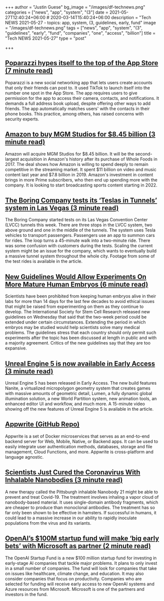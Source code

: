 +++
author = "Justin Guese"
bg_image = "/images/df-technews.png"
categories = ["news", "app", "system", "(3"]
date = 2021-05-27T12:40:24+06:00 # 2020-03-14T15:40:24+06:00
description = "Tech NEWS 2021-05-27 - topics: app, system, (3, guidelines, early, fund"
image = "/images/df-technews.png"
tags = ["news", "app", "system", "(3", "guidelines", "early", "fund", "companies", "one", "access", "billion"]
title = "Tech NEWS 2021-05-27"
type = "post"

+++

## [Poparazzi hypes itself to the top of the App Store (7 minute read)](https://techcrunch.com/2021/05/26/poparazzi-hypes-itself-to-the-top-of-the-app-store/)

Poparazzi is a new social networking app that lets users create accounts that only their friends can post to. It used TikTok to launch itself into the number one spot in the App Store. The app requires users to give permission for the app to access their camera, contacts, and notifications. It demands a full address book upload, despite offering other ways to add friends. The app automatically matches users' with the contacts in their phone books. This practice, among others, has raised concerns with security experts.

## [Amazon to buy MGM Studios for $8.45 billion (3 minute read)](https://www.cnbc.com/2021/05/26/amazon-to-buy-mgm-studios-for-8point45-billion.html)

Amazon will acquire MGM Studios for $8.45 billion. It will be the second-largest acquisition in Amazon's history after its purchase of Whole Foods in 2017. The deal shows how Amazon is willing to spend deeply to remain competitive in the streaming market. It spent $11 billion on video and music content last year and $7.8 billion in 2019. Amazon's investment in content brings in more Prime subscribers, who then end up spending more with the company. It is looking to start broadcasting sports content starting in 2022.

## [The Boring Company tests its ‘Teslas in Tunnels’ system in Las Vegas (3 minute read)](https://www.theverge.com/2021/5/26/22455365/elon-musk-boring-company-las-vegas-test-lvcc-loop-teslas)

The Boring Company started tests on its Las Vegas Convention Center (LVCC) tunnels this week. There are three stops in the LVCC system, two above ground and one in the middle of the tunnels. The system uses Tesla vehicles to transport passengers. Passengers use an app to summon cars for rides. The loop turns a 45-minute walk into a two-minute ride. There was some confusion with customers during the tests. Scaling the current system might be an issue for the company, which wants to eventually build a massive tunnel system throughout the whole city. Footage from some of the test rides is available in the article.

## [New Guidelines Would Allow Experiments On More Mature Human Embryos (6 minute read)](https://www.npr.org/sections/health-shots/2021/05/26/1000126212/new-guidelines-would-allow-experiments-on-more-mature-human-embryos)

Scientists have been prohibited from keeping human embryos alive in their labs for more than 14 days for the last few decades to avoid ethical issues that might be raised from experimenting on them as they continue to develop. The International Society for Stem Cell Research released new guidelines on Wednesday that said that the two-week period could be extended under certain circumstances. Extending the period in which embryos may be studied would help scientists solve many medical problems. The guidelines stress that each country should only permit such experiments after the topic has been discussed at length in public and with a majority agreement. Critics of the new guidelines say that they are too expansive.

## [Unreal Engine 5 is now available in Early Access (3 minute read)](https://www.unrealengine.com/en-US/blog/unreal-engine-5-is-now-available-in-early-access)

Unreal Engine 5 has been released in Early Access. The new build features Nanite, a virtualized micropolygon geometry system that creates games with massive amounts of geometric detail, Lumen, a fully dynamic global illumination solution, a new World Partition system, new animation tools, an enhanced editor UI and workflow, and much more. A 15-minute video showing off the new features of Unreal Engine 5 is available in the article.

## [Appwrite (GitHub Repo)](https://github.com/appwrite/appwrite)

Appwrite is a set of Docker microservices that serves as an end-to-end backend server for Web, Mobile, Native, or Backend apps. It can be used to easily integrate user authentication methods, databases, storage and file management, Cloud Functions, and more. Appwrite is cross-platform and language agnostic.

## [Scientists Just Cured the Coronavirus With Inhalable Nanobodies (3 minute read)](https://interestingengineering.com/scientists-cured-coronavirus-with-inhalable-nanobodies)

A new therapy called the Pittsburgh inhalable Nanobody 21 might be able to prevent and treat Covid-19. The treatment involves inhaling a vapor cloud of nanobody-based material. It uses single-domain antibody fragments, which are cheaper to produce than monoclonal antibodies. The treatment has so far only been shown to be effective in hamsters. If successful in humans, it could lead to a massive increase in our ability to rapidly inoculate populations from the virus and its variants.

## [OpenAI’s $100M startup fund will make ‘big early bets’ with Microsoft as partner (2 minute read)](https://techcrunch.com/2021/05/26/openais-100m-startup-fund-will-make-big-early-bets-with-microsoft-as-partner/)

The OpenAI Startup Fund is a new $100 million startup fund for investing in early-stage AI companies that tackle major problems. It plans to only invest in a small number of companies. The fund will look for companies that take on issues like healthcare, climate change, and education. It may also consider companies that focus on productivity. Companies who are selected for funding will receive early access to new OpenAI systems and Azure resources from Microsoft. Microsoft is one of the partners and investors in the fund.

